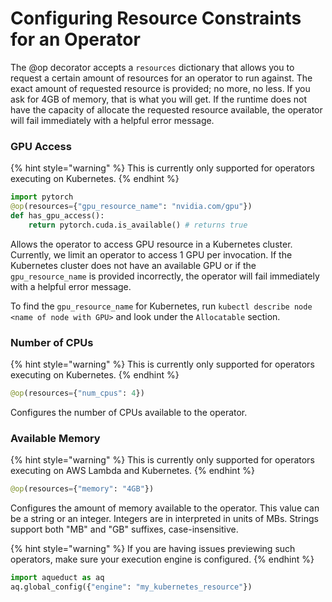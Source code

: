 # Configuring Resource Constraints for an Operator

The @op decorator accepts a `resources` dictionary that allows you to request a certain
amount of resources for an operator to run against. The exact amount of requested resource
is provided; no more, no less. If you ask for 4GB of memory, that is what you will get. If
the runtime does not have the capacity of allocate the requested resource available, the 
operator will fail immediately with a helpful error message.


### GPU Access
{% hint style="warning" %}
This is currently only supported for operators executing on Kubernetes.
{% endhint %}


```python
import pytorch
@op(resources={"gpu_resource_name": "nvidia.com/gpu"})
def has_gpu_access():
    return pytorch.cuda.is_available() # returns true
```

Allows the operator to access GPU resource in a Kubernetes cluster. Currently, we limit an operator
to access 1 GPU per invocation. If the Kubernetes cluster does not have an available GPU or if the
`gpu_resource_name` is provided incorrectly, the operator will fail immediately with a 
helpful error message.

To find the `gpu_resource_name` for Kubernetes, run `kubectl describe node <name of node with GPU>` 
and look under the `Allocatable` section.


### Number of CPUs
{% hint style="warning" %}
This is currently only supported for operators executing on Kubernetes.
{% endhint %}


```python
@op(resources={"num_cpus": 4})
```
Configures the number of CPUs available to the operator.


### Available Memory
{% hint style="warning" %}
This is currently only supported for operators executing on AWS Lambda and Kubernetes.
{% endhint %}


```python
@op(resources={"memory": "4GB"})
```

Configures the amount of memory available to the operator. This value can be a string or an integer.
Integers are in interpreted in units of MBs. Strings support both "MB" and "GB" suffixes, case-insensitive.

{% hint style="warning" %}
If you are having issues previewing such operators, make sure your execution engine is configured.
{% endhint %}

```python
import aqueduct as aq
aq.global_config({"engine": "my_kubernetes_resource"})
```